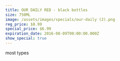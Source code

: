 ```yaml
---
title: OUR DAILY RED - black bottles
size: 750ML
image: /assets/images/specials/our-daily (2).png
reg_price: $8.99
special_price: $6.99
expiration_date: 2016-08-09T00:00:00.000Z
show_special: true
---
```



most types